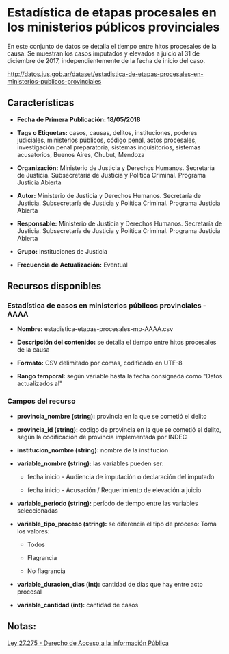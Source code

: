 Estadística de etapas procesales en los ministerios públicos provinciales
==========================================================================

En este conjunto de datos se detalla el tiempo entre hitos procesales de la causa.
Se muestran los casos imputados y elevados a juicio al 31 de diciembre de 2017, independientemente de la fecha de inicio del caso.

http://datos.jus.gob.ar/dataset/estadistica-de-etapas-procesales-en-ministerios-publicos-provinciales

Características
---------------

-   **Fecha de Primera** **Publicación: 18/05/2018**

-   **Tags o Etiquetas:** casos, causas, delitos, instituciones, poderes judiciales, ministerios públicos, código penal, actos procesales, investigación penal preparatoria, sistemas inquisitorios, sistemas acusatorios, Buenos Aires, Chubut, Mendoza

-   **Organización:** Ministerio de Justicia y Derechos Humanos. Secretaría de Justicia. Subsecretaría de Justicia y Política Criminal. Programa Justicia Abierta

-   **Autor:** Ministerio de Justicia y Derechos Humanos. Secretaría de Justicia. Subsecretaría de Justicia y Política Criminal. Programa Justicia Abierta

-   **Responsable:** Ministerio de Justicia y Derechos Humanos. Secretaría de Justicia. Subsecretaría de Justicia y Política Criminal. Programa Justicia Abierta

-   **Grupo:** Instituciones de Justicia

-   **Frecuencia de Actualización:** Eventual

Recursos disponibles
--------------------

### Estadística de casos en ministerios públicos provinciales - AAAA

-   **Nombre:** estadistica-etapas-procesales-mp-AAAA.csv

-   **Descripción del contenido:** se detalla el tiempo entre hitos procesales de la causa

-   **Formato:** CSV delimitado por comas, codificado en UTF-8

-   **Rango temporal:** según variable hasta la fecha consignada como "Datos actualizados al"

### Campos del recurso

-   **provincia_nombre (string):** provincia en la que se cometió el delito

-   **provincia_id (string):** codigo de provincia en la que se cometió el delito, según la codificación de provincia implementada por INDEC

-   **institucion_nombre (string):** nombre de la institución

-   **variable_nombre (string):** las variables pueden ser:

	-   fecha inicio - Audiencia de imputación o declaración del imputado

	-   fecha inicio - Acusación / Requerimiento de elevación a juicio

-   **variable_periodo (string):** período de tiempo entre las variables seleccionadas

-   **variable_tipo_proceso (string):** se diferencia el tipo de proceso: Toma los valores:

	-   Todos

	-   Flagrancia

	-   No flagrancia

-   **variable_duracion_dias (int):** cantidad de días que hay entre acto procesal

-   **variable_cantidad (int):** cantidad de casos

Notas:
------

[Ley 27.275 - Derecho de Acceso a la Información Pública]( http://servicios.infoleg.gob.ar/infolegInternet/anexos/265000-269999/265949/norma.htm)

